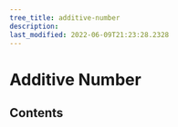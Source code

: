 ```yaml
---
tree_title: additive-number
description: 
last_modified: 2022-06-09T21:23:28.2328
---
```


# Additive Number

## Contents
